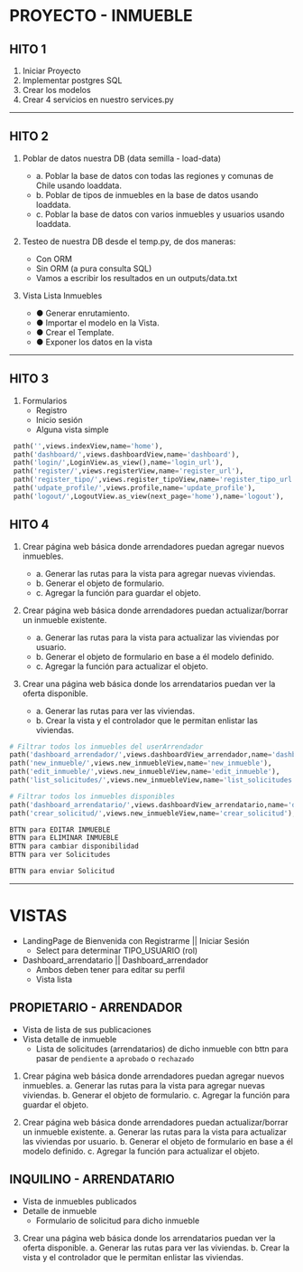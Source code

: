 # PROYECTO - INMUEBLE

## HITO 1
1. Iniciar Proyecto
2. Implementar postgres SQL 
3. Crear los modelos 
4. Crear 4 servicios en nuestro services.py

---

## HITO 2 
1. Poblar de datos nuestra DB (data semilla - load-data)
    - a. Poblar la base de datos con todas las regiones y comunas de Chile usando loaddata. 
    - b. Poblar de tipos de inmuebles en la base de datos usando loaddata. 
    - c. Poblar la base de datos con varios inmuebles y usuarios usando loaddata. 

2. Testeo de nuestra DB desde el temp.py, de dos maneras:
    - Con ORM 
    - Sin ORM (a pura consulta SQL) 
    - Vamos a escribir los resultados en un outputs/data.txt 
    
3. Vista Lista Inmuebles
    - ● Generar enrutamiento. 
    - ● Importar el modelo en la Vista. 
    - ● Crear el Template. 
    - ● Exponer los datos en la vista



---

## HITO 3 
1. Formularios
    - Registro
    - Inicio sesión 
    - Alguna vista simple 

```py
 path('',views.indexView,name='home'),
 path('dashboard/',views.dashboardView,name='dashboard'),
 path('login/',LoginView.as_view(),name='login_url'),
 path('register/',views.registerView,name='register_url'),
 path('register_tipo/',views.register_tipoView,name='register_tipo_url'),
 path('udpate_profile/',views.profile,name='update_profile'),
 path('logout/',LogoutView.as_view(next_page='home'),name='logout'),
```

## HITO 4 
1. Crear página web básica donde arrendadores puedan agregar nuevos inmuebles.
    - a. Generar las rutas para la vista para agregar nuevas viviendas.
    - b. Generar el objeto de formulario.
    - c. Agregar la función para guardar el objeto.

2. Crear página web básica donde arrendadores puedan actualizar/borrar un inmueble existente.
    - a. Generar las rutas para la vista para actualizar las viviendas por usuario.
    - b. Generar el objeto de formulario en base a él modelo definido.
    - c. Agregar la función para actualizar el objeto.

3. Crear una página web básica donde los arrendatarios puedan ver la oferta disponible. 
    - a. Generar las rutas para ver las viviendas.
    - b. Crear la vista y el controlador que le permitan enlistar las viviendas.
```py
# Filtrar todos los inmuebles del userArrendador
path('dashboard_arrendador/',views.dashboardView_arrendador,name='dashboard_arrendador'),
path('new_inmueble/',views.new_inmuebleView,name='new_inmueble'),
path('edit_inmueble/',views.new_inmuebleView,name='edit_inmueble'),
path('list_solicitudes/',views.new_inmuebleView,name='list_solicitudes'),

# Filtrar todos los inmuebles disponibles
path('dashboard_arrendatario/',views.dashboardView_arrendatario,name='dashboard_arrendatario'),
path('crear_solicitud/',views.new_inmuebleView,name='crear_solicitud'),

BTTN para EDITAR INMUEBLE
BTTN para ELIMINAR INMUEBLE
BTTN para cambiar disponibilidad
BTTN para ver Solicitudes

BTTN para enviar Solicitud
```
---

# VISTAS

- LandingPage de Bienvenida con Registrarme || Iniciar Sesión 
    - Select para determinar TIPO_USUARIO (rol)
- Dashboard_arrendatario || Dashboard_arrendador
    - Ambos deben tener para editar su perfil 
    - Vista lista

## PROPIETARIO - ARRENDADOR
- Vista de lista de sus publicaciones
- Vista detalle de inmueble 
    - Lista de solicitudes (arrendatarios) de dicho inmueble con bttn para pasar de `pendiente` a `aprobado` o `rechazado`

1. Crear página web básica donde arrendadores puedan agregar nuevos inmuebles.
a. Generar las rutas para la vista para agregar nuevas viviendas.
b. Generar el objeto de formulario.
c. Agregar la función para guardar el objeto.

2. Crear página web básica donde arrendadores puedan actualizar/borrar un inmueble 
existente.
a. Generar las rutas para la vista para actualizar las viviendas por usuario.
b. Generar el objeto de formulario en base a él modelo definido.
c. Agregar la función para actualizar el objeto.

## INQUILINO - ARRENDATARIO
- Vista de inmuebles publicados 
- Detalle de inmueble
    - Formulario de solicitud para dicho inmueble 
3. Crear una página web básica donde los arrendatarios puedan ver la oferta disponible. 
a. Generar las rutas para ver las viviendas.
b. Crear la vista y el controlador que le permitan enlistar las viviendas.

